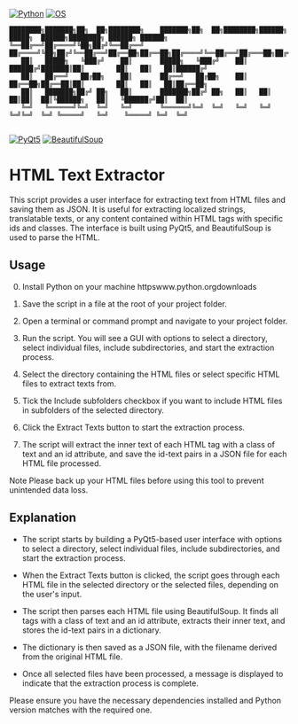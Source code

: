 [![Python](https://img.shields.iobadgePython-3.8-blue.svg)](https://www.python.org)
[![OS](https://img.shields.iobadgeOS-Windows%20%7C%20MacOS%20%7C%20Linux-informational.svg)](https://www.python.org)
```
████████╗███████╗██╗  ██╗████████╗    ███████╗██╗  ██╗████████╗██████╗  █████╗  ██████╗████████╗ ██████╗ ██████╗ 
╚══██╔══╝██╔════╝╚██╗██╔╝╚══██╔══╝    ██╔════╝╚██╗██╔╝╚══██╔══╝██╔══██╗██╔══██╗██╔════╝╚══██╔══╝██╔═══██╗██╔══██╗
   ██║   █████╗   ╚███╔╝    ██║       █████╗   ╚███╔╝    ██║   ██████╔╝███████║██║        ██║   ██║   ██║██████╔╝
   ██║   ██╔══╝   ██╔██╗    ██║       ██╔══╝   ██╔██╗    ██║   ██╔══██╗██╔══██║██║        ██║   ██║   ██║██╔══██╗
   ██║   ███████╗██╔╝ ██╗   ██║       ███████╗██╔╝ ██╗   ██║   ██║  ██║██║  ██║╚██████╗   ██║   ╚██████╔╝██║  ██║
   ╚═╝   ╚══════╝╚═╝  ╚═╝   ╚═╝       ╚══════╝╚═╝  ╚═╝   ╚═╝   ╚═╝  ╚═╝╚═╝  ╚═╝ ╚═════╝   ╚═╝    ╚═════╝ ╚═╝  ╚═╝
                                                                                                                 
```
[![PyQt5](https://img.shields.iobadgePyQt5-5.15.2-blue.svg)](https://pypi.orgprojectPyQt5)
[![BeautifulSoup](https://img.shields.iobadgeBeautifulSoup-4.9.3-blue.svg)](https://pypi.orgprojectbeautifulsoup4)

# HTML Text Extractor

This script provides a user interface for extracting text from HTML files and saving them as JSON. It is useful for extracting localized strings, translatable texts, or any content contained within HTML tags with specific ids and classes. The interface is built using PyQt5, and BeautifulSoup is used to parse the HTML.

## Usage

0. Install Python on your machine httpswww.python.orgdownloads

1. Save the script in a file at the root of your project folder.

2. Open a terminal or command prompt and navigate to your project folder.

3. Run the script. You will see a GUI with options to select a directory, select individual files, include subdirectories, and start the extraction process.

4. Select the directory containing the HTML files or select specific HTML files to extract texts from.

5. Tick the Include subfolders checkbox if you want to include HTML files in subfolders of the selected directory.

6. Click the Extract Texts button to start the extraction process. 

7. The script will extract the inner text of each HTML tag with a class of text and an id attribute, and save the id-text pairs in a JSON file for each HTML file processed.

Note Please back up your HTML files before using this tool to prevent unintended data loss.

## Explanation

- The script starts by building a PyQt5-based user interface with options to select a directory, select individual files, include subdirectories, and start the extraction process.

- When the Extract Texts button is clicked, the script goes through each HTML file in the selected directory or the selected files, depending on the user's input.

- The script then parses each HTML file using BeautifulSoup. It finds all tags with a class of text and an id attribute, extracts their inner text, and stores the id-text pairs in a dictionary.

- The dictionary is then saved as a JSON file, with the filename derived from the original HTML file.

- Once all selected files have been processed, a message is displayed to indicate that the extraction process is complete.

Please ensure you have the necessary dependencies installed and Python version matches with the required one.
